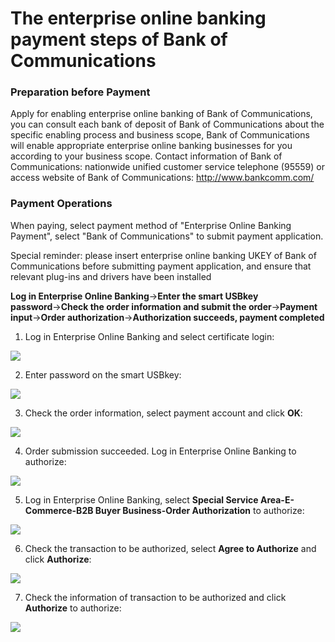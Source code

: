 # The enterprise online banking payment steps of Bank of Communications

### Preparation before Payment
Apply for enabling enterprise online banking of Bank of Communications, you can consult each bank of deposit of Bank of Communications about the specific enabling process and business scope, Bank of Communications will enable appropriate enterprise online banking businesses for you according to your business scope.
Contact information of Bank of Communications: nationwide unified customer service telephone (95559) or access website of Bank of Communications: http://www.bankcomm.com/

### Payment Operations
When paying, select payment method of "Enterprise Online Banking Payment", select "Bank of Communications" to submit payment application.

Special reminder: please insert enterprise online banking UKEY of Bank of Communications before submitting payment application, and ensure that relevant plug-ins and drivers have been installed

**Log in Enterprise Online Banking**→**Enter the smart USBkey password**→**Check the order information and submit the order**→**Payment input**→**Order authorization**→**Authorization succeeds, payment completed**

1. Log in Enterprise Online Banking and select certificate login:

![](https://img30.360buyimg.com/pophelp/jfs/t6127/165/3066076726/218209/3637876e/594b3bf3N749f3bf7.png)

2. Enter password on the smart USBkey:

![](https://img30.360buyimg.com/pophelp/jfs/t6682/205/1112613745/252646/25f0192a/594b3c08Ne8329c9c.png)

3. Check the order information, select payment account and click **OK**:

![](https://img30.360buyimg.com/pophelp/jfs/t6730/280/1105766983/137983/aa15fe5d/594b3c0fNb01549ce.png)

4. Order submission succeeded. Log in Enterprise Online Banking to authorize:

![](https://img30.360buyimg.com/pophelp/jfs/t5848/242/4219065863/87035/ac6592bf/594b3c12Nd123626f.png)

5. Log in Enterprise Online Banking, select **Special Service Area-E-Commerce-B2B Buyer Business-Order Authorization** to authorize:

![](https://img30.360buyimg.com/pophelp/jfs/t5926/127/3177228422/183268/5ad6856c/594b3c1dN649573d7.png)

6. Check the transaction to be authorized, select **Agree to Authorize** and click **Authorize**:

![](https://img30.360buyimg.com/pophelp/jfs/t6235/358/1113038633/208036/a545ae7e/594b3c1fN768490be.png)

7. Check the information of transaction to be authorized and click **Authorize** to authorize:

![](https://img30.360buyimg.com/pophelp/jfs/t5791/241/4305864885/133713/5bd5819c/594b3f93N44eaa6bb.png)